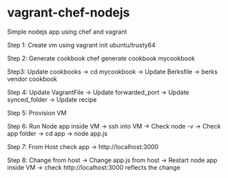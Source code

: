 # vagrant-chef-nodejs
Simple nodejs app using chef and vagrant

Step 1: Create vm using 
vagrant init ubuntu/trusty64

Step 2: Generate cookbook
chef generate cookbook mycookbook

Step3: Update cookbooks
-> cd mycookbook
-> Update Berksfile
-> berks vendor cookbook

Step 4: Update VagrantFile
-> Update forwarded_port
-> Update synced_folder
-> Update recipe

Step 5: Provision VM

Step 6: Run Node app inside VM
-> ssh into VM
-> Check node -v
-> Check app folder
-> cd app 
-> node app.js

Step 7: From Host check app
-> http://localhost:3000

Step 8: Change from host
-> Change app.js from host
-> Restart node app inside VM
-> check http://localhost:3000 reflects the change